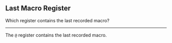 ## Last Macro Register

Which register contains the last recorded macro?

---

The `@` register contains the last recorded macro.

